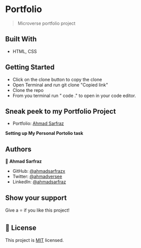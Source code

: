 # Portfolio

> Microverse portfolio project

## Built With

-   HTML, CSS

## Getting Started

- Click on the clone button to copy the clone
- Open Terminal and run git clone "Copied link"
- Clone the repo
- From you terminal run " code ." to open in your code editor.

## Sneak peek to my Portfolio Project

- Portfolio: [Ahmad Sarfraz](https://ahmadsarfrazx.github.io/Portfolio/)

**Setting up My Personal Portolio task**

## Authors

👤 **Ahmad Sarfraz**

-   GitHub: [@ahmadsarfrazx](https://github.com/ahmadsarfrazx)
-   Twitter: [@ahmadversee](https://twitter.com/ahmadversee)
-   LinkedIn: [@ahmadsarfraz](https://www.linkedin.com/in/ahmad-sarfraz-ba90221a3/)

## Show your support

Give a ⭐️ if you like this project!

## 📝 License

This project is [MIT](./LICENSE) licensed.
